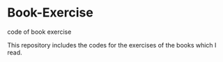 # Book-Exercise
code of book exercise

This repository includes the codes for the exercises of the books which I read.
